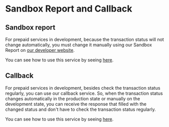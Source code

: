 # Sandbox Report and Callback

## Sandbox report

For prepaid services in development, because the transaction status will not change automatically, you must change it manually using our Sandbox Report on [our developer website](https://developer.iak.id/sandbox-report). 

You can see how to use this service by seeing [here](https://api.iak.id/docs/platform/docs/integration/sandbox-report.md#prepaid).

## Callback

For prepaid services in development, besides check the transaction status regularly, you can use our callback service. So, when the transaction status changes automatically in the production state or manually on the development state, you can receive the response that filled with the changed status and don't have to check the transaction status regularly.

You can see how to use this service by seeing [here](https://api.iak.id/docs/reference/docs/prepaid/callback.md).